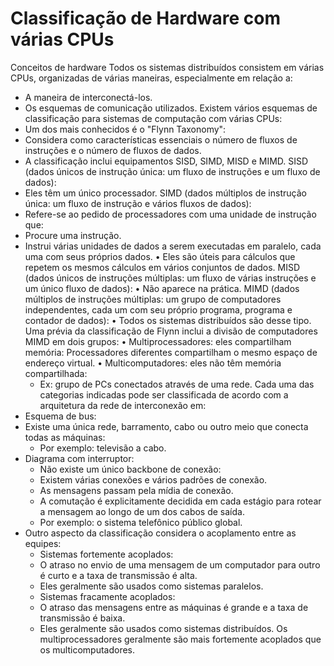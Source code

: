 # Classificação de Hardware com várias CPUs

Conceitos de hardware
Todos os sistemas distribuídos consistem em várias CPUs, organizadas de várias maneiras, especialmente em relação a:
- A maneira de interconectá-los.
- Os esquemas de comunicação utilizados.
Existem vários esquemas de classificação para sistemas de computação com várias CPUs:
- Um dos mais conhecidos é o "Flynn Taxonomy":
- Considera como características essenciais o número de fluxos de instruções e o número de fluxos de dados.
- A classificação inclui equipamentos SISD, SIMD, MISD e MIMD.
SISD (dados únicos de instrução única: um fluxo de instruções e um fluxo de dados):
- Eles têm um único processador.
SIMD (dados múltiplos de instrução única: um fluxo de instrução e vários fluxos de dados):
- Refere-se ao pedido de processadores com uma unidade de instrução que:
- Procure uma instrução.
- Instrui várias unidades de dados a serem executadas em paralelo, cada uma com seus próprios dados.
• Eles são úteis para cálculos que repetem os mesmos cálculos em vários conjuntos de dados.
MISD (dados únicos de instruções múltiplas: um fluxo de várias instruções e um único fluxo de dados):
• Não aparece na prática.
MIMD (dados múltiplos de instruções múltiplas: um grupo de computadores independentes, cada um com seu próprio programa, programa e contador de dados):
• Todos os sistemas distribuídos são desse tipo.
Uma prévia da classificação de Flynn inclui a divisão de computadores MIMD em dois grupos:
• Multiprocessadores: eles compartilham memória:
Processadores diferentes compartilham o mesmo espaço de endereço virtual.
• Multicomputadores: eles não têm memória compartilhada:
  - Ex: grupo de PCs conectados através de uma rede.
Cada uma das categorias indicadas pode ser classificada de acordo com a arquitetura da rede de interconexão em:
- Esquema de bus:
- Existe uma única rede, barramento, cabo ou outro meio que conecta todas as máquinas:
  - Por exemplo: televisão a cabo.
- Diagrama com interruptor:
  - Não existe um único backbone de conexão:
  - Existem várias conexões e vários padrões de conexão.
  - As mensagens passam pela mídia de conexão.
  - A comutação é explicitamente decidida em cada estágio para rotear a mensagem ao longo de um dos cabos de saída.
  - Por exemplo: o sistema telefônico público global.
- Outro aspecto da classificação considera o acoplamento entre as equipes:
  - Sistemas fortemente acoplados:
  - O atraso no envio de uma mensagem de um computador para outro é curto e a taxa de transmissão é alta.
  - Eles geralmente são usados como sistemas paralelos.
  - Sistemas fracamente acoplados:
  - O atraso das mensagens entre as máquinas é grande e a taxa de transmissão é baixa.
  - Eles geralmente são usados como sistemas distribuídos.
Os multiprocessadores geralmente são mais fortemente acoplados que os multicomputadores.
